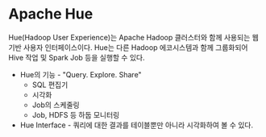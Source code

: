 # Apache Hue

Hue(Hadoop User Experience)는 Apache Hadoop 클러스터와 함께 사용되는 웹 기반 사용자 인터페이스이다. Hue는 다른 Hadoop 에코시스템과 함께 그룹화되어 Hive 작업 및 Spark Job 등을 실행할 수 있다.

- Hue의 기능 - "Query. Explore. Share"
    - SQL 편집기
    - 시각화
    - Job의 스케줄링
    - Job, HDFS 등 하둡 모니터링
- Hue Interface - 쿼리에 대한 결과를 테이블뿐만 아니라 시각화하여 볼 수 있다.

